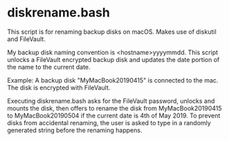 # diskrename.bash
This script is for renaming backup disks on macOS. Makes use of diskutil and FileVault.

My backup disk naming convention is \<hostname\>yyyymmdd. This script unlocks a FileVault encrypted backup disk and updates the date
portion of the name to the current date.

Example: A backup disk "MyMacBook20190415" is connected to the mac. The disk is encrypted with FileVault.

Executing diskrename.bash asks for the FileVault password, unlocks and mounts the disk, then offers to rename the disk from
MyMacBook20190415 to MyMacBook20190504 if the current date is 4th of May 2019. To prevent disks from accidental renaming,
the user is asked to type in a randomly generated string before the renaming happens.
